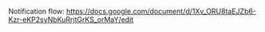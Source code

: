 Notification flow: https://docs.google.com/document/d/1Xv_ORU8taEJZb6-Kzr-eKP2syNbKuRrjtGrKS_orMaY/edit
